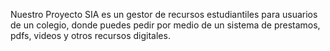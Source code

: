Nuestro Proyecto SIA es un gestor de recursos estudiantiles para usuarios de un colegio, donde puedes pedir por medio de un sistema de prestamos, pdfs, videos y otros recursos digitales.
